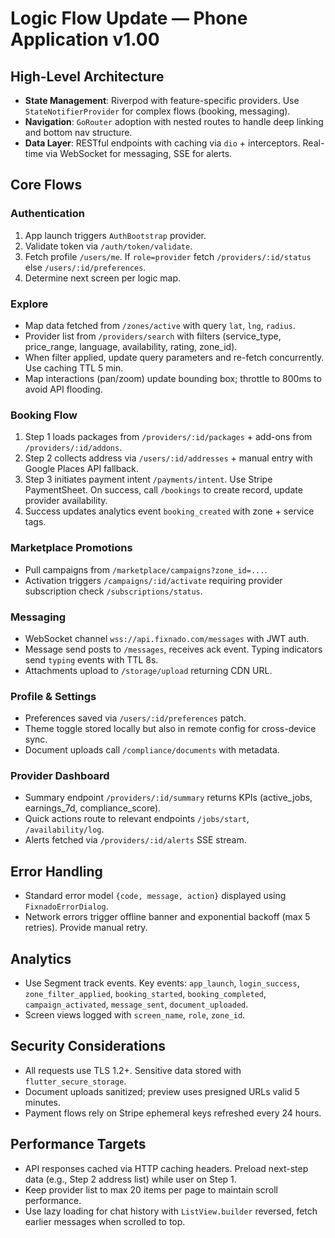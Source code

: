 # Logic Flow Update — Phone Application v1.00

## High-Level Architecture
- **State Management**: Riverpod with feature-specific providers. Use `StateNotifierProvider` for complex flows (booking, messaging).
- **Navigation**: `GoRouter` adoption with nested routes to handle deep linking and bottom nav structure.
- **Data Layer**: RESTful endpoints with caching via `dio` + interceptors. Real-time via WebSocket for messaging, SSE for alerts.

## Core Flows
### Authentication
1. App launch triggers `AuthBootstrap` provider.
2. Validate token via `/auth/token/validate`.
3. Fetch profile `/users/me`. If `role=provider` fetch `/providers/:id/status` else `/users/:id/preferences`.
4. Determine next screen per logic map.

### Explore
- Map data fetched from `/zones/active` with query `lat`, `lng`, `radius`.
- Provider list from `/providers/search` with filters (service_type, price_range, language, availability, rating, zone_id).
- When filter applied, update query parameters and re-fetch concurrently. Use caching TTL 5 min.
- Map interactions (pan/zoom) update bounding box; throttle to 800ms to avoid API flooding.

### Booking Flow
1. Step 1 loads packages from `/providers/:id/packages` + add-ons from `/providers/:id/addons`.
2. Step 2 collects address via `/users/:id/addresses` + manual entry with Google Places API fallback.
3. Step 3 initiates payment intent `/payments/intent`. Use Stripe PaymentSheet. On success, call `/bookings` to create record, update provider availability.
4. Success updates analytics event `booking_created` with zone + service tags.

### Marketplace Promotions
- Pull campaigns from `/marketplace/campaigns?zone_id=...`.
- Activation triggers `/campaigns/:id/activate` requiring provider subscription check `/subscriptions/status`.

### Messaging
- WebSocket channel `wss://api.fixnado.com/messages` with JWT auth.
- Message send posts to `/messages`, receives ack event. Typing indicators send `typing` events with TTL 8s.
- Attachments upload to `/storage/upload` returning CDN URL.

### Profile & Settings
- Preferences saved via `/users/:id/preferences` patch.
- Theme toggle stored locally but also in remote config for cross-device sync.
- Document uploads call `/compliance/documents` with metadata.

### Provider Dashboard
- Summary endpoint `/providers/:id/summary` returns KPIs (active_jobs, earnings_7d, compliance_score).
- Quick actions route to relevant endpoints `/jobs/start`, `/availability/log`.
- Alerts fetched via `/providers/:id/alerts` SSE stream.

## Error Handling
- Standard error model `{code, message, action}` displayed using `FixnadoErrorDialog`.
- Network errors trigger offline banner and exponential backoff (max 5 retries). Provide manual retry.

## Analytics
- Use Segment track events. Key events: `app_launch`, `login_success`, `zone_filter_applied`, `booking_started`, `booking_completed`, `campaign_activated`, `message_sent`, `document_uploaded`.
- Screen views logged with `screen_name`, `role`, `zone_id`.

## Security Considerations
- All requests use TLS 1.2+. Sensitive data stored with `flutter_secure_storage`.
- Document uploads sanitized; preview uses presigned URLs valid 5 minutes.
- Payment flows rely on Stripe ephemeral keys refreshed every 24 hours.

## Performance Targets
- API responses cached via HTTP caching headers. Preload next-step data (e.g., Step 2 address list) while user on Step 1.
- Keep provider list to max 20 items per page to maintain scroll performance.
- Use lazy loading for chat history with `ListView.builder` reversed, fetch earlier messages when scrolled to top.
